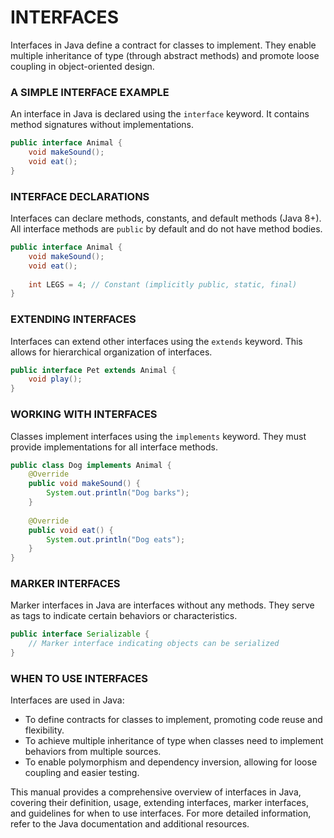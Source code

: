 # INTERFACES

Interfaces in Java define a contract for classes to implement. They enable multiple inheritance of type (through abstract methods) and promote loose coupling in object-oriented design.

### A SIMPLE INTERFACE EXAMPLE

An interface in Java is declared using the `interface` keyword. It contains method signatures without implementations.

```java
public interface Animal {
    void makeSound();
    void eat();
}
```

### INTERFACE DECLARATIONS

Interfaces can declare methods, constants, and default methods (Java 8+). All interface methods are `public` by default and do not have method bodies.

```java
public interface Animal {
    void makeSound();
    void eat();
    
    int LEGS = 4; // Constant (implicitly public, static, final)
}
```

### EXTENDING INTERFACES

Interfaces can extend other interfaces using the `extends` keyword. This allows for hierarchical organization of interfaces.

```java
public interface Pet extends Animal {
    void play();
}
```

### WORKING WITH INTERFACES

Classes implement interfaces using the `implements` keyword. They must provide implementations for all interface methods.

```java
public class Dog implements Animal {
    @Override
    public void makeSound() {
        System.out.println("Dog barks");
    }
    
    @Override
    public void eat() {
        System.out.println("Dog eats");
    }
}
```

### MARKER INTERFACES

Marker interfaces in Java are interfaces without any methods. They serve as tags to indicate certain behaviors or characteristics.

```java
public interface Serializable {
    // Marker interface indicating objects can be serialized
}
```

### WHEN TO USE INTERFACES

Interfaces are used in Java:
- To define contracts for classes to implement, promoting code reuse and flexibility.
- To achieve multiple inheritance of type when classes need to implement behaviors from multiple sources.
- To enable polymorphism and dependency inversion, allowing for loose coupling and easier testing.

This manual provides a comprehensive overview of interfaces in Java, covering their definition, usage, extending interfaces, marker interfaces, and guidelines for when to use interfaces. For more detailed information, refer to the Java documentation and additional resources.
